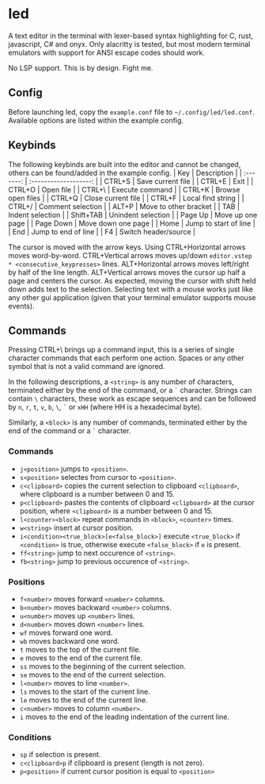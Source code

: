 # led
A text editor in the terminal with lexer-based syntax highlighting for C, rust, javascript, C# and onyx.
Only alacritty is tested, but most modern terminal emulators with support for ANSI escape codes should work.

No LSP support. This is by design. Fight me.

## Config
Before launching led, copy the `example.conf` file to `~/.config/led/led.conf`.
Available options are listed within the example config.

## Keybinds
The following keybinds are built into the editor and cannot be changed, others can be found/added in the example config.
| Key       | Description           |
| :-------: | :-------------------: |
| CTRL+S    | Save current file     |
| CTRL+E    | Exit                  |
| CTRL+O    | Open file             |
| CTRL+\    | Execute command       |
| CTRL+K    | Browse open files     |
| CTRL+Q    | Close current file    |
| CTRL+F    | Local find string     |
| CTRL+/    | Comment selection     |
| ALT+P     | Move to other bracket |
| TAB       | Indent selection      |
| Shift+TAB | Unindent selection    |
| Page Up   | Move up one page      |
| Page Down | Move down one page    |
| Home      | Jump to start of line |
| End       | Jump to end of line   |
| F4        | Switch header/source  |

The cursor is moved with the arrow keys. Using CTRL+Horizontal arrows moves word-by-word.
CTRL+Vertical arrows moves up/down `editor.vstep * <consecutive_keypresses>` lines.
ALT+Horizontal arrows moves left/right by half of the line length.
ALT+Vertical arrows moves the cursor up half a page and centers the cursor.
As expected, moving the cursor with shift held down adds text to the selection.
Selecting text with a mouse works just like any other gui application (given that your terminal emulator supports mouse events).

## Commands
Pressing CTRL+\ brings up a command input, this is a series of single character commands that each perform one action.
Spaces or any other symbol that is not a valid command are ignored.

In the following descriptions, a `<string>` is any number of characters, terminated either by the end of the command, or a `` ` `` character.
Strings can contain `` \ `` characters, these work as escape sequences and can be followed by `n`, `r`, `t`, `v`, `b`, `\`, `` ` `` or `xHH` (where HH is a hexadecimal byte).

Similarly, a `<block>` is any number of commands, terminated either by the end of the command or a `` ` `` character.

### Commands
- `j<position>` jumps to `<position>`.
- `s<position>` selectes from cursor to `<position>`.
- `c<clipboard>` copies the current selection to clipboard `<clipboard>`, where clipboard is a number between 0 and 15.
- `p<clipboard>` pastes the contents of clipboard `<clipboard>` at the cursor position, where `<clipboard>` is a number between 0 and 15.
- `l<counter><block>` repeat commands in `<block>`, `<counter>` times.
- `w<string>` insert <string> at cursor position.
- `i<condition><true_block>[e<false_block>]` execute `<true_block>` if `<condition>` is true, otherwise execute `<false_block>` if `e` is present.
- `ff<string>` jump to next occurence of `<string>`.
- `fb<string>` jump to previous occurence of `<string>`.

### Positions
- `f<number>` moves forward `<number>` columns.
- `b<number>` moves backward `<number>` columns.
- `u<number>` moves up `<number>` lines.
- `d<number>` moves down `<number>` lines.
- `wf` moves forward one word.
- `wb` moves backward one word.
- `t` moves to the top of the current file.
- `e` moves to the end of the current file.
- `ss` moves to the beginning of the current selection.
- `se` moves to the end of the current selection.
- `l<number>` moves to line `<number>`.
- `ls` moves to the start of the current line.
- `le` moves to the end of the current line.
- `c<number>` moves to column `<number>`.
- `i` moves to the end of the leading indentation of the current line.

### Conditions
- `sp` if selection is present.
- `c<clipboard>p` if clipboard <clipboard> is present (length is not zero).
- `p<position>` if current cursor position is equal to `<position>`
